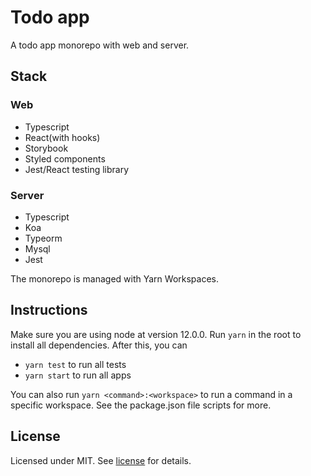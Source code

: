 # Todo app

A todo app monorepo with web and server.

## Stack
### Web
 - Typescript
 - React(with hooks)
 - Storybook
 - Styled components
 - Jest/React testing library

### Server
 - Typescript
 - Koa
 - Typeorm
 - Mysql
 - Jest

The monorepo is managed with Yarn Workspaces.

## Instructions
Make sure you are using node at version 12.0.0.
Run `yarn` in the root to install all dependencies. After this, you can

 - `yarn test` to run all tests
 - `yarn start` to run all apps

You can also run `yarn <command>:<workspace>` to run a command in a specific
workspace. See the package.json file scripts for more.

## License
Licensed under MIT. See [license](LICENSE) for details.
